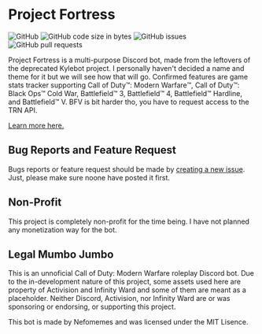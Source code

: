 
# Project Fortress

![GitHub](https://img.shields.io/github/license/Nefomemes/Fortress?style=flat-square) ![GitHub code size in bytes](https://img.shields.io/github/languages/code-size/Nefomemes/Fortress?style=flat-square) ![GitHub issues](https://img.shields.io/github/issues/Nefomemes/Fortress?style=flat-square) ![GitHub pull requests](https://img.shields.io/github/issues-pr/Nefomemes/Fortress?style=flat-square)

Project Fortress is a multi-purpose Discord bot, made from the leftovers of the deprecated Kylebot project. I personally haven't decided a name and theme for it but we will see how that will go. Confirmed features are game stats tracker supporting Call of Duty™️: Modern Warfare™️, Call of Duty™️: Black Ops™️ Cold War, Battlefield™️ 3, Battlefield™️ 4, Battlefield™️ Hardline, and Battlefield™️ V. BFV is bit harder tho, you have to request access to the TRN API.

[Learn more here.](https://nefomemes.blogspot.com/2020/12/projects.html)

## Bug Reports and Feature Request
Bugs reports or feature request should be made by [creating a new issue](https://github.com/Nefomemes/Kylebot/issues/new). Just, please make sure noone have posted it first.
 
## Non-Profit
This project is completely non-profit for the time being. I have not planned any monetization way for the bot.

## Legal Mumbo Jumbo

This is an unnoficial Call of Duty: Modern Warfare roleplay Discord bot. Due to the in-development nature of this project, some assets used here are property of Activision and Infinity Ward and some of them are meant as a placeholder. Neither Discord, Activision, nor Infinity Ward are or was sponsoring or endorsing, or supporting this project.

This bot is made by Nefomemes and was licensed under the MIT Lisence.

